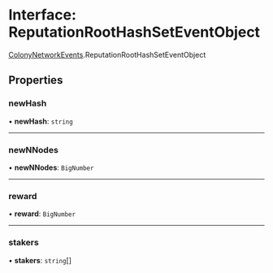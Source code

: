 # Interface: ReputationRootHashSetEventObject

[ColonyNetworkEvents](../modules/ColonyNetworkEvents.md).ReputationRootHashSetEventObject

## Properties

### newHash

• **newHash**: `string`

___

### newNNodes

• **newNNodes**: `BigNumber`

___

### reward

• **reward**: `BigNumber`

___

### stakers

• **stakers**: `string`[]
